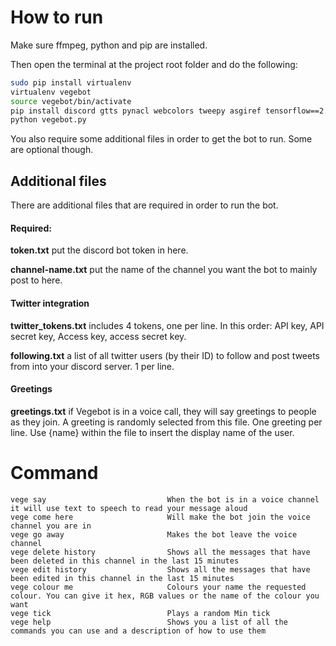 # How to run

Make sure ffmpeg, python and pip are installed.

Then open the terminal at the project root folder and do the following:

```bash
sudo pip install virtualenv
virtualenv vegebot
source vegebot/bin/activate
pip install discord gtts pynacl webcolors tweepy asgiref tensorflow==2.1.0
python vegebot.py
```

You also require some additional files in order to get the bot to run. Some are optional though.

## Additional files

There are additional files that are required in order to run the bot.

#### Required:

**token.txt** put the discord bot token in here.

**channel-name.txt** put the name of the channel you want the bot to mainly post to here.

#### Twitter integration

**twitter_tokens.txt** includes 4 tokens, one per line. In this order: API key, API secret key, Access key, access secret key.

**following.txt** a list of all twitter users (by their ID) to follow and post tweets from into your discord server. 1 per line.

#### Greetings

**greetings.txt** if Vegebot is in a voice call, they will say greetings to people as they join. A greeting is randomly selected from this file. One greeting per line. Use {name} within the file to insert the display name of the user.

# Command

```
vege say                           When the bot is in a voice channel it will use text to speech to read your message aloud
vege come here                     Will make the bot join the voice channel you are in
vege go away                       Makes the bot leave the voice channel
vege delete history                Shows all the messages that have been deleted in this channel in the last 15 minutes
vege edit history                  Shows all the messages that have been edited in this channel in the last 15 minutes
vege colour me                     Colours your name the requested colour. You can give it hex, RGB values or the name of the colour you want
vege tick                          Plays a random Min tick
vege help                          Shows you a list of all the commands you can use and a description of how to use them
```
